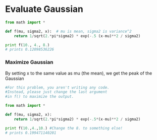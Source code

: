 # Evaluate Gaussian

```python
from math import *

def f(mu, sigma2, x):  # mu is mean, sigma2 is variance^2
	return 1/sqrt(2.*pi*sigma2) * exp(-.5 (x-mu)**2 / sigma2)

print f(10., 4., 8.)
# prints 0.12098536226
```

### Maximize Gaussian

By setting x to the same value as mu (the mean), we get the peak of the Gaussian

```python
#For this problem, you aren't writing any code.
#Instead, please just change the last argument 
#in f() to maximize the output.

from math import *

def f(mu, sigma2, x):
    return 1/sqrt(2.*pi*sigma2) * exp(-.5*(x-mu)**2 / sigma2)

print f(10.,4.,10.) #Change the 8. to something else!
# prints 0.199471140201
```

